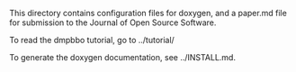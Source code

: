This directory contains configuration files for doxygen, and a paper.md file for submission to the Journal of Open Source Software.

To read the dmpbbo tutorial, go to ../tutorial/

To generate the doxygen documentation, see ../INSTALL.md.

